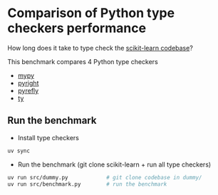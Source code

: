 # Comparison of Python type checkers performance

How long does it take to type check the [scikit-learn codebase](https://github.com/scikit-learn/scikit-learn)?

This benchmark compares 4 Python type checkers

- [mypy](https://github.com/python/mypy)
- [pyright](https://github.com/microsoft/pyright)
- [pyrefly](https://github.com/facebook/pyrefly)
- [ty](https://github.com/astral-sh/ty)

## Run the benchmark

- Install type checkers

```bash
uv sync
```

- Run the benchmark (git clone scikit-learn + run all type checkers)

```bash
uv run src/dummy.py            # git clone codebase in dummy/
uv run src/benchmark.py        # run the benchmark
```

